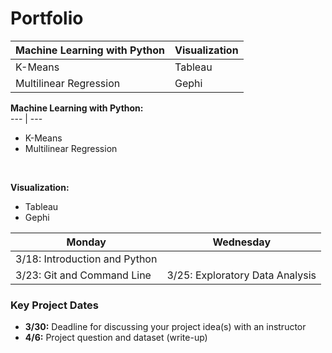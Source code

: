 # Portfolio


Machine Learning with Python | Visualization
--- | ---
K-Means | Tableau
Multilinear Regression | Gephi


**Machine Learning with Python:**<br> 
--- | ---
- K-Means<br> 
- Multilinear Regression<br>
<br>

**Visualization:**<br> 
- Tableau<br>
- Gephi<br>

Monday | Wednesday
--- | ---
 | 3/18: Introduction and Python
3/23: Git and Command Line | 3/25: Exploratory Data Analysis



### Key Project Dates
* **3/30:** Deadline for discussing your project idea(s) with an instructor
* **4/6:** Project question and dataset (write-up)
